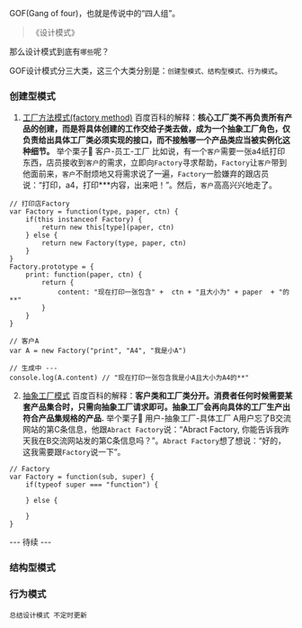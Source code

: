 GOF(Gang of four)，也就是传说中的“四人组”。 

> 《设计模式》

那么设计模式到底有`哪些`呢？

GOF设计模式分三大类，这三个大类分别是：`创建型模式、结构型模式、行为模式`。

### 创建型模式
1. [工厂方法模式(factory method)](https://blog.csdn.net/qq_35023116/article/details/87369753) 
百度百科的解释：**核心工厂类不再负责所有产品的创建，而是将具体创建的工作交给子类去做，成为一个抽象工厂角色，仅负责给出具体工厂类必须实现的接口，而不接触哪一个产品类应当被实例化这种细节。**
举个栗子🌰 客户-员工-工厂
比如说，有一个`客户`需要一张a4纸打印东西，店员接收到`客户`的需求，立即向`Factory`寻求帮助，`Factory`让`客户`带到他面前来，`客户`不耐烦地又将需求说了一遍，`Factory`一脸嫌弃的跟店员说：“打印，a4，打印***内容，出来吧！”。然后，`客户`高高兴兴地走了。

```
// 打印店Factory
var Factory = function(type, paper, ctn) {
	if(this instanceof Factory) {
		return new this[type](paper, ctn)
	} else {
		return new Factory(type, paper, ctn)
	}
}
Factory.prototype = {
	print: function(paper, ctn) {
		return {
			content: "现在打印一张包含" +  ctn + "且大小为" + paper  + "的**"
		}
	}
}

// 客户A
var A = new Factory("print", "A4", "我是小A")

// 生成中 ---
console.log(A.content) // "现在打印一张包含我是小A且大小为A4的**"
```
2. [抽象工厂模式](https://blog.csdn.net/qq_35023116/article/details/87369753)
百度百科的解释：**客户类和工厂类分开。消费者任何时候需要某套产品集合时，只需向抽象工厂请求即可。抽象工厂会再向具体的工厂生产出符合产品集规格的产品.**
举个栗子🌰 用户-抽象工厂-具体工厂
A用户忘了B交流网站的第C条信息，他跟`Abract Factory`说：“Abract Factory, 你能告诉我昨天我在B交流网站发的第C条信息吗？”。`Abract Factory`想了想说：“好的，这我需要跟`Factory`说一下”。
```
// Factory
var Factory = function(sub, super) {
	if(typeof super === "function") {
		
	} else {
	
	}
}
```
--- 待续 ---

### 结构型模式
### 行为模式

`总结设计模式 不定时更新`


